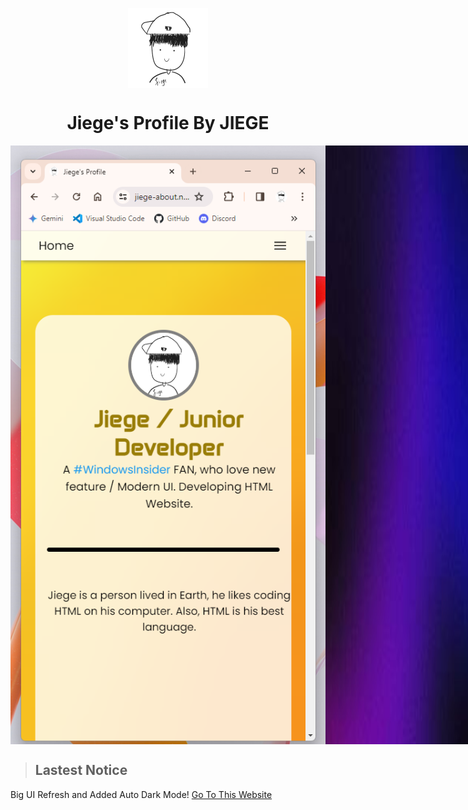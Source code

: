 <p align="center">
  <img width="128" align="center" src="/favicon/android-chrome-512x512.png">
</p>
<h1 align="center">Jiege's Profile By JIEGE</h1>
<div align="center">
  <div style="display: flex;">
    <img src="/screenshot/readme-image.png">
    <img src="/content/hero_dark.jpg">
  </div>
</div>

> ## Lastest Notice
Big UI Refresh and Added Auto Dark Mode!
[Go To This Website](https://jiege-about.netlify.app)


